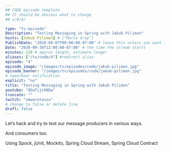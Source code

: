 ```yaml
---
## CODE episode template
## It should be obvious what to change
## s/0/4/

type: "tv-episode"
Description: "Testing Messaging in Spring with Jakub Pilimon"
hosts: [Jakub Pilimon] # ["Mario Gray"]
PublishDate: "2020-04-07T00:00:00-07:00" # leave this unless you want to schedule far ahead
Date: "2020-09-30T12:00:00-07:00" # the time the stream starts
minutes: 120 # approx length, estimate longer
aliases: ["/tv/code/4"] #redirect alias
episode: "4"
episode_image: "/images/tv/episodes/code/jakub-pilimon.jpg"
episode_banner: "/images/tv/episodes/code/jakub-pilimon.jpg"
# swearbear notification
explicit: "no"
title: "Testing Messaging in Spring with Jakub Pilimon"
youtube: "QDuTijsXNGw"
truncate: ""
twitch: "vmwaretanzu"
# change to false or delete line
draft: false
---
```


Let’s hack and try to test our message producers in various ways.

And consumers too.

Using Spock, jUnit, Mockito, Spring Cloud Stream, Spring Cloud Contract
